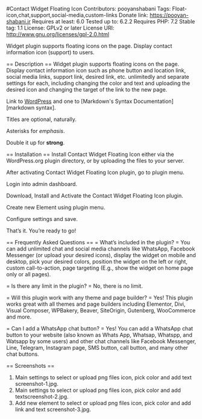 #Contact Widget Floating Icon
Contributors: pooyanshabani
Tags: Float-icon,chat,support,social-media,custom-links
Donate link: https://pooyan-shabani.ir
Requires at least: 6.0
Tested up to: 6.2.2
Requires PHP: 7.2
Stable tag: 1.1
License: GPLv2 or later
License URI: http://www.gnu.org/licenses/gpl-2.0.html

Widget plugin supports floating icons on the page. Display contact information icon (support) to users.

== Description ==
Widget plugin supports floating icons on the page.
Display contact information icon such as phone button and location link, social media links, support link, desired link, etc. unlimitedly and separate settings for each, including changing the color and text and uploading the desired icon and changing the target of the link to the new page.



Link to [WordPress](http://wordpress.org/ "Your favorite software") and one to [Markdown's Syntax Documentation][markdown syntax].

Titles are optional, naturally.

Asterisks for *emphasis*.

Double it up  for **strong**.

== Installation ==
Install Contact Widget Floating Icon either via the WordPress.org plugin directory, or by uploading the files to your server.

After activating Contact Widget Floating Icon plugin, go to plugin menu.

Login into admin dashboard.

Download, Install and Activate the Contact Widget Floating Icon plugin.

Create new Element using plugin menu.

Configure settings and save.

That’s it. You’re ready to go!

== Frequently Asked Questions ==
= What’s included in the plugin? =
You can add unlimited chat and social media channels like WhatsApp, Facebook Messenger (or upload your desired icons), display the widget on mobile and desktop, pick your desired colors, position the widget on the left or right, custom call-to-action, page targeting (E.g., show the widget on home page only or all pages).

= Is there any limit  in the plugin? =
No, there is no limit.

= Will this plugin work with any theme and page builder? =
Yes! This plugin works great with all themes and page builders including Elementor, Divi, Visual Composer, WPBakery, Beaver, SiteOrigin, Gutenberg, WooCommerce and more.

= Can I add a WhatsApp chat button? =
Yes! You can add a WhatsApp chat button to your website (also known as Whats App, Whatsap, Whatspp, and Watsapp by some users) and other chat channels like Facebook Messenger, Line, Telegram, Instagram page, SMS button, call button, and many other chat buttons.

== Screenshots ==
1. Main settings to select or upload png files icon, pick color and add text screenshot-1.jpg.
2. Main settings to select or upload png files icon, pick color and add textscreenshot-2.jpg.
3. Add new element to select or upload png files icon, pick color and add link and text screenshot-3.jpg.

